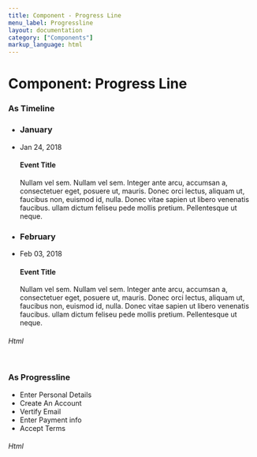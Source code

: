 ```yaml
---
title: Component - Progress Line
menu_label: Progressline
layout: documentation
category: ["Components"]
markup_language: html
---
```


<div class="section-block">
  <div class="row pt-40 pt-md-40">
    <!-- Content Inner -->
    <div class="col w-9/12 w-md-full order-2 content-inner">
      <h1 class="font-light">Component: Progress Line</h1>
      <!-- Demo Block -->
      <div class="demo-block mt-80">
        <h3 class="font-light">As Timeline</h3>
        <div class="p-30 rounded border-1 border-grey-ultralight">
          <ul class="progressline">
            <li class="progressline-item progressline-section">
              <h3>January</h3>
            </li>
            <li class="progressline-item">
              <div class="progressline-info">
                <span>Jan 24, 2018</span>
              </div>
              <div class="progressline-content">
                <h4 class="progressline-title">Event Title</h4>
                <p>Nullam vel sem. Nullam vel sem. Integer ante arcu, accumsan a, consectetuer eget, posuere ut, mauris. Donec orci lectus, aliquam ut, faucibus non, euismod id, nulla. Donec vitae sapien ut libero venenatis faucibus. ullam dictum feliseu pede mollis pretium. Pellentesque ut neque.</p>
              </div>
            </li>
            <li class="progressline-item progressline-section">
              <h3>February</h3>
            </li>
            <li class="progressline-item">
              <div class="progressline-info">
                <span>Feb 03, 2018</span>
              </div>
              <div class="progressline-content">
                <h4 class="progressline-title">Event Title</h4>
                <p>Nullam vel sem. Nullam vel sem. Integer ante arcu, accumsan a, consectetuer eget, posuere ut, mauris. Donec orci lectus, aliquam ut, faucibus non, euismod id, nulla. Donec vitae sapien ut libero venenatis faucibus. ullam dictum feliseu pede mollis pretium. Pellentesque ut neque. </p>
              </div>
            </li>
          </ul>
        </div>
      </div>
      <!-- Demo Block End -->
      <!-- code -->
      <h6 class="uppercase">Html</h6>
      <div class="rounded p-20 overflow-y-scroll mb-0 bg-gradient-grey-ultralight border-l border-4 border-solid border-indigo">
        <pre class="m-0 language-html"><code class="inline-block scrolling-touch"><!--<div class="p-30 rounded border-1 border-grey-ultralight">
	<ul class="progressline">
		<li class="progressline-item progressline-section">
			<h3>January</h3>
		</li>
		<li class="progressline-item">
			<div class="progressline-info">
				<span>Jan 24, 2018</span>
			</div>
			<div class="progressline-content">
				<h4 class="progressline-title">Event Title</h4>
				<p>Nullam vel sem. Nullam vel sem. Integer ante arcu, accumsan a, consectetuer eget, posuere ut, mauris. Donec orci lectus, aliquam ut, faucibus non, euismod id, nulla. Donec vitae sapien ut libero venenatis faucibus. ullam dictum feliseu pede mollis pretium. Pellentesque ut neque.</p>
			</div>
		</li>
		<li class="progressline-item progressline-section">
			<h3>February</h3>
		</li>
		<li class="progressline-item">
			<div class="progressline-info">
				<span>Feb 03, 2018</span>
			</div>
			<div class="progressline-content">
				<h4 class="progressline-title">Event Title</h4>
				<p>Nullam vel sem. Nullam vel sem. Integer ante arcu, accumsan a, consectetuer eget, posuere ut, mauris. Donec orci lectus, aliquam ut, faucibus non, euismod id, nulla. Donec vitae sapien ut libero venenatis faucibus. ullam dictum feliseu pede mollis pretium. Pellentesque ut neque. </p>
			</div>
		</li>
	</ul>
</div>
--></code></pre>
      </div>
      <!-- code -->
      <!-- Demo Block -->
      <div class="demo-block mt-80">
        <h3 class="font-light">As Progressline</h3>
        <div class="p-30 rounded border-1 border-grey-ultralight">
          <ul class="progressline">
            <li class="progressline-item active">
              <div class="progressline-content pb-20">
                <span>Enter Personal Details</span>
              </div>
            </li>
            <li class="progressline-item disabled">
              <div class="progressline-content pb-20">
                <span>Create An Account</span>
              </div>
            </li>
            <li class="progressline-item disabled">
              <div class="progressline-content pb-20">
                <span>Vertify Email</span>
              </div>
            </li>
            <li class="progressline-item disabled">
              <div class="progressline-content pb-20">
                <span>Enter Payment info</span>
              </div>
            </li>
            <li class="progressline-item disabled">
              <div class="progressline-content pb-20">
                <span>Accept Terms</span>
              </div>
            </li>
          </ul>
        </div>
      </div>
      <!-- Demo Block End -->
      <!-- code -->
      <h6 class="uppercase">Html</h6>
      <div class="rounded p-20 overflow-y-scroll mb-0 bg-gradient-grey-ultralight border-l border-4 border-solid border-indigo">
        <pre class="m-0 language-html"><code class="inline-block scrolling-touch"><!--<div class="p-30 rounded border-1 border-grey-ultralight">
	<ul class="progressline">
		<li class="progressline-item active">
			<div class="progressline-content pb-20">
				<span>Enter Personal Details</span>
			</div>
		</li>
		<li class="progressline-item disabled">
			<div class="progressline-content pb-20">
				<span>Create An Account</span>
			</div>
		</li>
		<li class="progressline-item disabled">
			<div class="progressline-content pb-20">
				<span>Vertify Email</span>
			</div>
		</li>
		<li class="progressline-item disabled">
			<div class="progressline-content pb-20">
				<span>Enter Payment info</span>
			</div>
		</li>
		<li class="progressline-item disabled">
			<div class="progressline-content pb-20">
				<span>Accept Terms</span>
			</div>
		</li>
	</ul>
</div>
--></code></pre>
      </div>
      <!-- code -->
    </div>
    <!-- Content Inner End -->
		<!-- {{ sidebar }} -->
  </div>
</div>
